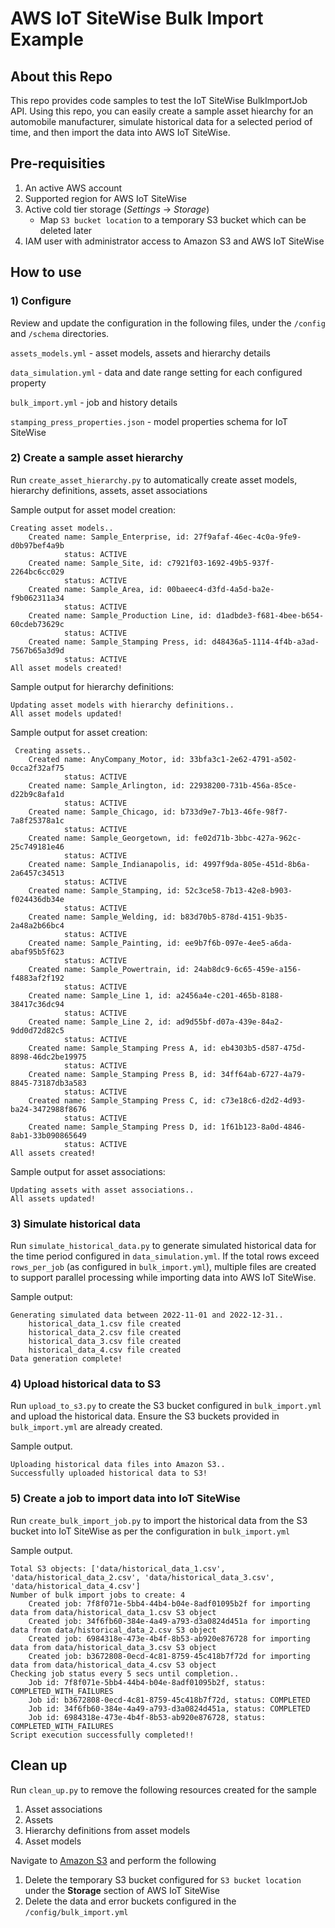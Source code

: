 # AWS IoT SiteWise Bulk Import Example

## About this Repo
This repo provides code samples to test the IoT SiteWise BulkImportJob API. Using this repo, you can easily create a sample asset hiearchy for an automobile manufacturer, simulate historical data for a selected period of time, and then import the data into AWS IoT SiteWise.

## Pre-requisities
1. An active AWS account
2. Supported region for AWS IoT SiteWise
3. Active cold tier storage (*Settings* -> *Storage*)
   - Map `S3 bucket location` to a temporary S3 bucket which can be deleted later
4. IAM user with administrator access to Amazon S3 and AWS IoT SiteWise

## How to use
### 1) Configure
Review and update the configuration in the following files, under the `/config` and `/schema` directories.

`assets_models.yml` - asset models, assets and hierarchy details

`data_simulation.yml` - data and date range setting for each configured property

`bulk_import.yml` - job and history details

`stamping_press_properties.json` - model properties schema for IoT SiteWise

### 2) Create a sample asset hierarchy

Run `create_asset_hierarchy.py` to automatically create asset models, hierarchy definitions, assets, asset associations

Sample output for asset model creation:

    Creating asset models..
        Created name: Sample_Enterprise, id: 27f9afaf-46ec-4c0a-9fe9-d0b97bef4a9b
                status: ACTIVE
        Created name: Sample_Site, id: c7921f03-1692-49b5-937f-2264bc6cc029
                status: ACTIVE
        Created name: Sample_Area, id: 00baeec4-d3fd-4a5d-ba2e-f9b062311a34
                status: ACTIVE
        Created name: Sample_Production Line, id: d1adbde3-f681-4bee-b654-60cdeb73629c
                status: ACTIVE
        Created name: Sample_Stamping Press, id: d48436a5-1114-4f4b-a3ad-7567b65a3d9d
                status: ACTIVE
    All asset models created!

Sample output for hierarchy definitions:

    Updating asset models with hierarchy definitions..
    All asset models updated!

Sample output for asset creation:

     Creating assets..
        Created name: AnyCompany_Motor, id: 33bfa3c1-2e62-4791-a502-0cca2f32af75
                status: ACTIVE
        Created name: Sample_Arlington, id: 22938200-731b-456a-85ce-d22b9c8afa1d
                status: ACTIVE
        Created name: Sample_Chicago, id: b733d9e7-7b13-46fe-98f7-7a8f25378a1c
                status: ACTIVE
        Created name: Sample_Georgetown, id: fe02d71b-3bbc-427a-962c-25c749181e46
                status: ACTIVE
        Created name: Sample_Indianapolis, id: 4997f9da-805e-451d-8b6a-2a6457c34513
                status: ACTIVE
        Created name: Sample_Stamping, id: 52c3ce58-7b13-42e8-b903-f024436db34e
                status: ACTIVE
        Created name: Sample_Welding, id: b83d70b5-878d-4151-9b35-2a48a2b66bc4
                status: ACTIVE
        Created name: Sample_Painting, id: ee9b7f6b-097e-4ee5-a6da-abaf95b5f623
                status: ACTIVE
        Created name: Sample_Powertrain, id: 24ab8dc9-6c65-459e-a156-f4883af2f192
                status: ACTIVE
        Created name: Sample_Line 1, id: a2456a4e-c201-465b-8188-38417c36dc94
                status: ACTIVE
        Created name: Sample_Line 2, id: ad9d55bf-d07a-439e-84a2-9dd0d72d82c5
                status: ACTIVE
        Created name: Sample_Stamping Press A, id: eb4303b5-d587-475d-8898-46dc2be19975
                status: ACTIVE
        Created name: Sample_Stamping Press B, id: 34ff64ab-6727-4a79-8845-73187db3a583
                status: ACTIVE
        Created name: Sample_Stamping Press C, id: c73e18c6-d2d2-4d93-ba24-3472988f8676
                status: ACTIVE
        Created name: Sample_Stamping Press D, id: 1f61b123-8a0d-4846-8ab1-33b090865649
                status: ACTIVE
    All assets created!

Sample output for asset associations:

    Updating assets with asset associations..
    All assets updated!


### 3) Simulate historical data

Run `simulate_historical_data.py` to generate simulated historical data for the time period configured in `data_simulation.yml`. If the total rows exceed `rows_per_job` (as configured in `bulk_import.yml`), multiple files are created to support parallel processing while importing data into AWS IoT SiteWise.

Sample output:

    Generating simulated data between 2022-11-01 and 2022-12-31..
        historical_data_1.csv file created
        historical_data_2.csv file created
        historical_data_3.csv file created
        historical_data_4.csv file created
    Data generation complete!

### 4) Upload historical data to S3

Run `upload_to_s3.py` to create the S3 bucket configured in `bulk_import.yml` and upload the historical data. Ensure the S3 buckets provided in `bulk_import.yml` are already created.

Sample output.

    Uploading historical data files into Amazon S3..
    Successfully uploaded historical data to S3!

### 5) Create a job to import data into IoT SiteWise

Run `create_bulk_import_job.py` to import the historical data from the S3 bucket into IoT SiteWise as per the configuration in `bulk_import.yml`

Sample output.

    Total S3 objects: ['data/historical_data_1.csv', 'data/historical_data_2.csv', 'data/historical_data_3.csv', 'data/historical_data_4.csv']
    Number of bulk import jobs to create: 4
        Created job: 7f8f071e-5bb4-44b4-b04e-8adf01095b2f for importing data from data/historical_data_1.csv S3 object
        Created job: 34f6fb60-384e-4a49-a793-d3a0824d451a for importing data from data/historical_data_2.csv S3 object
        Created job: 6984318e-473e-4b4f-8b53-ab920e876728 for importing data from data/historical_data_3.csv S3 object
        Created job: b3672808-0ecd-4c81-8759-45c418b7f72d for importing data from data/historical_data_4.csv S3 object
    Checking job status every 5 secs until completion..
        Job id: 7f8f071e-5bb4-44b4-b04e-8adf01095b2f, status: COMPLETED_WITH_FAILURES
        Job id: b3672808-0ecd-4c81-8759-45c418b7f72d, status: COMPLETED
        Job id: 34f6fb60-384e-4a49-a793-d3a0824d451a, status: COMPLETED
        Job id: 6984318e-473e-4b4f-8b53-ab920e876728, status: COMPLETED_WITH_FAILURES
    Script execution successfully completed!!

## Clean up
Run `clean_up.py` to remove the following resources created for the sample
1. Asset associations
2. Assets
3. Hierarchy definitions from asset models
4. Asset models
        
Navigate to [Amazon S3](https://s3.console.aws.amazon.com/s3/home) and perform the following
1.	Delete the temporary S3 bucket configured for `S3 bucket location` under the **Storage** section of AWS IoT SiteWise
2.	Delete the data and error buckets configured in the `/config/bulk_import.yml`
